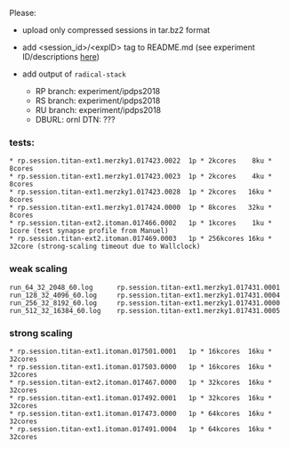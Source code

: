 Please:
* upload only compressed sessions in tar.bz2 format
* add \<session_id\>/\<expID\> tag to README.md (see experiment ID/descriptions [here](https://github.com/radical-experiments/rp-paper-ipdps2018/wiki))
* add output of `radical-stack`

    * RP branch: experiment/ipdps2018
    * RS branch: experiment/ipdps2018
    * RU branch: experiment/ipdps2018
    * DBURL: ornl DTN: ???


### tests:
  
    * rp.session.titan-ext1.merzky1.017423.0022  1p * 2kcores    8ku * 8cores
    * rp.session.titan-ext1.merzky1.017423.0023  1p * 2kcores    4ku * 8cores
    * rp.session.titan-ext1.merzky1.017423.0028  1p * 2kcores   16ku * 8cores
    * rp.session.titan-ext1.merzky1.017424.0000  1p * 8kcores   32ku * 8cores
    * rp.session.titan-ext2.itoman.017466.0002   1p * 1kcores    1ku * 1core (test synapse profile from Manuel)
    * rp.session.titan-ext2.itoman.017469.0003   1p * 256kcores 16ku * 32core (strong-scaling timeout due to Wallclock)


### weak scaling

    run_64_32_2048_60.log      rp.session.titan-ext1.merzky1.017431.0001
    run_128_32_4096_60.log     rp.session.titan-ext1.merzky1.017431.0004
    run_256_32_8192_60.log     rp.session.titan-ext1.merzky1.017431.0000
    run_512_32_16384_60.log    rp.session.titan-ext1.merzky1.017431.0005


### strong scaling

    * rp.session.titan-ext1.itoman.017501.0001   1p * 16kcores  16ku * 32cores
    * rp.session.titan-ext1.itoman.017503.0000   1p * 16kcores  16ku * 32cores
    * rp.session.titan-ext2.itoman.017467.0000   1p * 32kcores  16ku * 32cores
    * rp.session.titan-ext1.itoman.017492.0001   1p * 32kcores  16ku * 32cores
    * rp.session.titan-ext1.itoman.017473.0000   1p * 64kcores  16ku * 32cores
    * rp.session.titan-ext1.itoman.017491.0004   1p * 64kcores  16ku * 32cores


